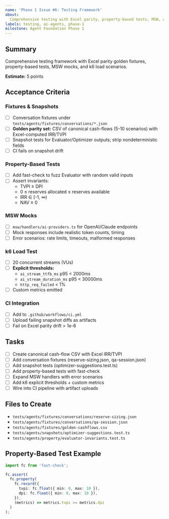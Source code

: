 ```yaml
---
name: 'Phase 1 Issue #6: Testing Framework'
about:
  Comprehensive testing with Excel parity, property-based tests, MSW, and k6
labels: testing, ai-agents, phase-1
milestone: Agent Foundation Phase 1
---
```


## Summary

Comprehensive testing framework with Excel parity golden fixtures,
property-based tests, MSW mocks, and k6 load scenarios.

**Estimate:** 5 points

## Acceptance Criteria

### Fixtures & Snapshots

- [ ] Conversation fixtures under `tests/agents/fixtures/conversations/*.json`
- [ ] **Golden parity set:** CSV of canonical cash-flows (5-10 scenarios) with
      Excel-computed IRR/TVPI
- [ ] Snapshot tests for Evaluator/Optimizer outputs; strip nondeterministic
      fields
- [ ] CI fails on snapshot drift

### Property-Based Tests

- [ ] Add fast-check to fuzz Evaluator with random valid inputs
- [ ] Assert invariants:
  - TVPI ≥ DPI
  - 0 ≤ reserves allocated ≤ reserves available
  - IRR ∈ [-1, ∞)
  - NAV ≥ 0

### MSW Mocks

- [ ] `msw/handlers/ai-providers.ts` for OpenAI/Claude endpoints
- [ ] Mock responses include realistic token counts, timing
- [ ] Error scenarios: rate limits, timeouts, malformed responses

### k6 Load Test

- [ ] 20 concurrent streams (VUs)
- [ ] **Explicit thresholds:**
  - `ai_stream_ttfb_ms` p95 < 2000ms
  - `ai_stream_duration_ms` p95 < 30000ms
  - `http_req_failed` < 1%
- [ ] Custom metrics emitted

### CI Integration

- [ ] Add to `.github/workflows/ci.yml`
- [ ] Upload failing snapshot diffs as artifacts
- [ ] Fail on Excel parity drift > 1e-6

## Tasks

- [ ] Create canonical cash-flow CSV with Excel IRR/TVPI
- [ ] Add conversation fixtures (reserve-sizing.json, qa-session.json)
- [ ] Add snapshot tests (optimizer-suggestions.test.ts)
- [ ] Add property-based tests with fast-check
- [ ] Expand MSW handlers with error scenarios
- [ ] Add k6 explicit thresholds + custom metrics
- [ ] Wire into CI pipeline with artifact uploads

## Files to Create

- `tests/agents/fixtures/conversations/reserve-sizing.json`
- `tests/agents/fixtures/conversations/qa-session.json`
- `tests/agents/fixtures/golden-cashflows.csv`
- `tests/agents/snapshots/optimizer-suggestions.test.ts`
- `tests/agents/property/evaluator-invariants.test.ts`

## Property-Based Test Example

```typescript
import fc from 'fast-check';

fc.assert(
  fc.property(
    fc.record({
      tvpi: fc.float({ min: 0, max: 10 }),
      dpi: fc.float({ min: 0, max: 10 }),
    }),
    (metrics) => metrics.tvpi >= metrics.dpi
  )
);
```
